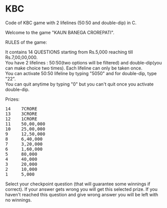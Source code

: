 # KBC
Code of KBC game  with 2 lifelines (50:50 and double-dip) in C.

Welcome to the game "KAUN BANEGA CROREPATI".

RULES of the game:

It contains 14 QUESTIONS starting from Rs.5,000 reaching till Rs.7,00,00,000. <br>
You have 2 lifelines : 50:50(two options will be filtered) and double-dip(you can make choice two times). Each lifeline can only be taken once.<br>
You can activate 50:50 lifeline by typing "5050" and for double-dip, type "22".<br>
You can quit anytime by typing "0" but you can't quit once you activate double-dip.<br>

Prizes:

<pre>14    7CRORE
13    3CRORE
12    1CRORE
11    50,00,000
10    25,00,000
9     12,50,000
8     6,40,000
7     3,20,000
6     1,60,000
5     80,000
4     40,000
3     20,000
2     10,000
1     5,000</pre>

Select your checkpoint question (that will guarantee some winnings if correct). If your answer gets wrong you will get this selected prize. If you haven't reached this question and give wrong answer you will be left with no winnings.
